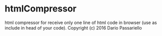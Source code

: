 # htmlCompressor

html compressor for receive only one line of html code in browser (use as include in head of your code).
Copyright (c) 2016 Dario Passariello

